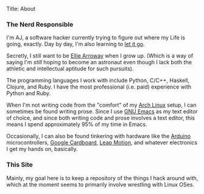 Title: About

### The Nerd Responsible

I'm AJ, a software hacker currently trying to figure out where my Life is going, exactly. Day by day, I'm also learning to [let it go](https://www.youtube.com/watch?v=L0MK7qz13bU).

Secretly, I still want to be [Ellie Arroway](http://en.wikipedia.org/wiki/Contact_(novel)) when I grow up. (Which is a way of saying I'm *still* hoping to become an astronaut even though I lack both the athletic and intellectual aptitude for such pursuits).

The programming languages I work with include Python, C/C++, Haskell, Clojure, and Ruby. I have the most professional (i.e. paid) experience with Python and Ruby. 

When I'm not writing code from the "comfort" of my [Arch Linux](https://archlinux.org) setup, I can sometimes be found writing prose. Since I use [GNU Emacs](http://www.gnu.org/software/emacs/) as my text editor of choice, and since both writing code and prose involves a text editor, this means I spend approximately 95% of my time in Emacs.

Occasionally, I can also be found tinkering with hardware like the [Arduino](http://www.arduino.cc/) microcontrollers, [Google Cardboard](https://developers.google.com/cardboard/), [Leap Motion](http://leapmotion.com), and whatever electronics I get my hands on, basically.

### This Site

Mainly, my goal here is to keep a repository of the things I hack around with, which at the moment seems to primarily involve wrestling with Linux OSes. 


